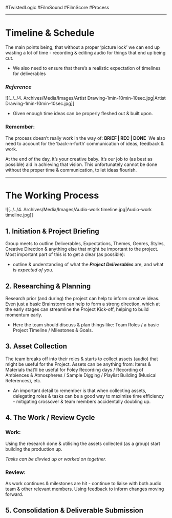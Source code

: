 #TwistedLogic #FilmSound #FilmScore #Process
- - -
# Timeline & Schedule
The main points being, that without a proper ‘picture lock’ we can end up wasting a lot of time - recording & editing audio for things that end up being cut.

- We also need to ensure that there’s a realistic expectation of timelines for deliverables

### *Reference*
![[../../4. Archives/Media/Images/Artist Drawing-1min-10min-10sec.jpg|Artist Drawing-1min-10min-10sec.jpg]]
- Given enough time ideas can be properly fleshed out & built upon.

### Remember:
The process doesn’t really work in the way of: **BRIEF | REC | DONE** 
We also need to account for the ‘back-n-forth’ communication of ideas, feedback & work.

At the end of the day, it’s your creative baby. It’s our job to (as best as possible) aid in achieving that vision. This unfortunately cannot be done without the proper time & communication, to let ideas flourish.

- - -
# The Working Process
![[../../4. Archives/Media/Images/Audio-work timeline.jpg|Audio-work timeline.jpg]]

## 1. Initiation & Project Briefing
Group meets to outline Deliverables, Expectations, Themes, Genres, Styles, Creative Direction & anything else that might be important to the project. Most important part of this is to get a clear (as possible):

- outline & understanding of what the **_Project Deliverables_** are, and what is _expected of you._ 

## 2. Researching & Planning
Research prior (and during) the project can help to inform creative ideas. Even just a basic Brainstorm can help to form a strong direction, which at the early stages can streamline the Project Kick-off, helping to build momentum early. 

- Here the team should discuss & plan things like: Team Roles / a basic Project Timeline / Milestones & Goals.

## 3. Asset Collection
The team breaks off into their roles & starts to collect assets (audio) that might be useful for the Project. Assets can be anything from: Items & Materials that’ll be useful for Foley Recording days / Recording of Ambiences & Atmospheres / Sample Digging / Playlist Building (Musical References), etc.

- An important detail to remember is that when collecting assets, delegating roles & tasks can be a good way to maximise time efficiency - mitigating crossover & team members accidentally doubling up.

## 4. The Work / Review Cycle
### Work:
Using the research done & utilising the assets collected (as a group) start building the production up.

*Tasks can be divvied up or worked on together.*

### Review:
As work continues & milestones are hit - continue to liaise with both audio team & other relevant members. Using feedback to inform changes moving forward.

## 5. Consolidation & Deliverable Submission
